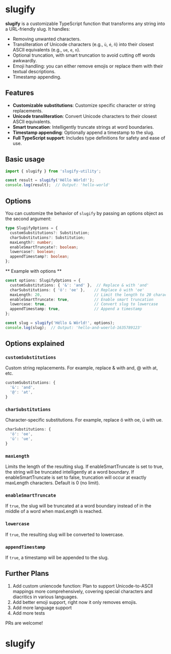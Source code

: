 # slugify

**slugify** is a customizable TypeScript function that transforms any string into a URL-friendly slug. It handles:

- Removing unwanted characters.
- Transliteration of Unicode characters (e.g., `ü`, `é`, `ñ`) into their closest ASCII equivalents (e.g., `ue`, `e`, `n`).
- Optional truncation, with smart truncation to avoid cutting off words awkwardly.
- Emoji handling: you can either remove emojis or replace them with their textual descriptions.
- Timestamp appending.

## Features

- **Customizable substitutions**: Customize specific character or string replacements.
- **Unicode transliteration**: Convert Unicode characters to their closest ASCII equivalents.
- **Smart truncation**: Intelligently truncate strings at word boundaries.
- **Timestamp appending**: Optionally append a timestamp to the slug.
- **Full TypeScript support**: Includes type definitions for safety and ease of use.

## Basic usage

```typescript
import { slugify } from 'slugify-utility';

const result = slugify('Héllo Wörld!');
console.log(result);  // Output: 'hello-world'
```

## Options

You can customize the behavior of `slugify` by passing an options object as the second argument:

```typescript
type SlugifyOptions = {
  customSubstitutions?: Substitution;
  charSubstitutions?: Substitution;
  maxLength?: number;
  enableSmartTruncate?: boolean;
  lowercase?: boolean;
  appendTimestamp?: boolean;
};
```

** Example with options **

```typescript
const options: SlugifyOptions = {
  customSubstitutions: { '&': 'and' },  // Replace & with 'and'
  charSubstitutions: { 'ö': 'oe' },    // Replace ö with 'oe'
  maxLength: 20,                       // Limit the length to 20 characters
  enableSmartTruncate: true,           // Enable smart truncation
  lowercase: true,                     // Convert slug to lowercase
  appendTimestamp: true,               // Append a timestamp
};

const slug = slugify('Héllo & Wörld!', options);
console.log(slug);  // Output: 'hello-and-woerld-1635789123'
```

## Options explained

### `customSubstitutions`

Custom string replacements. For example, replace & with and, @ with at, etc.

```typescript
customSubstitutions: {
  '&': 'and',
  '@': 'at',
}
```

### `charSubstitutions`

Character-specific substitutions. For example, replace ö with oe, ü with ue.

```typescript
charSubstitutions: {
  'ö': 'oe',
  'ü': 'ue',
}
```

### `maxLength`

Limits the length of the resulting slug. If enableSmartTruncate is set to true, the string will be truncated intelligently at a word boundary. If enableSmartTruncate is set to false, truncation will occur at exactly maxLength characters. Default is 0 (no limit).

### `enableSmartTruncate`

If `true`, the slug will be truncated at a word boundary instead of in the middle of a word when maxLength is reached.

### `lowercase`

If `true`, the resulting slug will be converted to lowercase.

### `appendTimestamp`

If `true`, a timestamp will be appended to the slug.

## Further Plans

1. Add custom uniencode function: Plan to support Unicode-to-ASCII mappings more comprehensively, covering special characters and diacritics in various languages. 
1. Add better emoji support, right now it only removes emojis.
1. Add more language support
1. Add more tests


PRs are welcome!
# slugify
